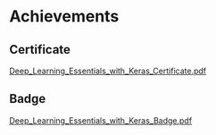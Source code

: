 

# Achievements
## Certificate
[Deep_Learning_Essentials_with_Keras_Certificate.pdf](https://prod-files-secure.s3.us-west-2.amazonaws.com/03e82b26-cccb-4906-bb56-adabcbdc0655/f5cf1405-8a02-49a4-beb6-3d50b033ba6e/Deep_Learning_Essentials_with_Keras_Certificate.pdf?X-Amz-Algorithm=AWS4-HMAC-SHA256&X-Amz-Content-Sha256=UNSIGNED-PAYLOAD&X-Amz-Credential=ASIAZI2LB466T726LOJ3%2F20250205%2Fus-west-2%2Fs3%2Faws4_request&X-Amz-Date=20250205T051458Z&X-Amz-Expires=3600&X-Amz-Security-Token=IQoJb3JpZ2luX2VjECUaCXVzLXdlc3QtMiJHMEUCICGOzect09f9RiMhXsOWEctXPxpfCrnrEKOU9eXozC8AAiEA3AyLCqI3ZwrcphGsolQ1UEcU8s6T7dBRTL%2Ba7KkKUXAq%2FwMIPhAAGgw2Mzc0MjMxODM4MDUiDGt2dtc48BIuRja47ircA2FZyN5j5Xa3zoo8VnvlnftMV%2BDWXMGcB%2B9G3WY8SdvJbm%2F4XlMZCFfg0lEp9MzKAYECDQzwfjciQH30n9%2FfmZb6m%2BmNwV%2Ftri8cmd%2FOMUBGuFjJprlNBpmLp3yuCZ9mihexPPQCmX5l2gYP59q3sj9jr%2Ffl3YOSeg0V48nijR8VAiisC7bwYHOpQikAHcYiqQZ7HKHY1c0F%2FE7ZYx%2Fp%2Bi%2FB1jR77FflZ6GDR8VUyzNPJ%2B6yebRwjXwIPDtn1QB2ANPNYrqjlf4WbQDvmtZnlZDLVJkFbS%2BxuT6BwqUF86IVglBtkmHCh2NMd4p3AE3YPDoZKYON0Oi74UieHizgZihqToQWvlJivnbqhi7NYTEH3elscN1F8lL8ygOPigVt3FLiM8l3v%2Fpf2pQQ0Mfbn%2FDHngWKnRuY2SGYbZ6c44kawYimLzAmYNTNMJHdUw4ZiLSET1ITn%2F9py%2FSceWF%2FJyP%2BkaNPNMgHFQe6618FyaGofuMbMUlLkP73BPPTYG%2FnBNZTqMR9a6Dyw9gXtdF%2FP03NcYyr4xPS5O4jn2Sw41e%2BTz0xGmLKGjBVn%2BLIBFqQEtPdETKF6oDjw8oJ0SZVQ%2BIAAjBOwBr3Y9M5rF2Q8ptjjqtvRDk39I23Yx8jMPrdi70GOqUBc7KyY47jSPMfsYqWDRX5Wl8wwbMZoW%2BZnVRsGyqHDwiKw0P48yB6oO6pg3EwXEtCV4EqfAAZelwjowDHd2bXgu1KJZTbedqmvL1t8RpvmqzuiODy17U8tqqjGSp0Oh%2FQIAXH8c170yP%2Fy43yBffmrzYYzemPVPJsHgfcZB%2F9Vt9z7iRDAJnmFYHCTVd%2BoJGn4eacr%2Ffn236HSaEKsilFEQukR3To&X-Amz-Signature=08273a34cca862c7b2be6a48428f06dc093da136caa6f0d8695a2f2ee4ca536b&X-Amz-SignedHeaders=host&x-id=GetObject)
## Badge
[Deep_Learning_Essentials_with_Keras_Badge.pdf](https://prod-files-secure.s3.us-west-2.amazonaws.com/03e82b26-cccb-4906-bb56-adabcbdc0655/5c209097-6d96-477f-a031-edc11aa6225f/Deep_Learning_Essentials_with_Keras_Badge.pdf?X-Amz-Algorithm=AWS4-HMAC-SHA256&X-Amz-Content-Sha256=UNSIGNED-PAYLOAD&X-Amz-Credential=ASIAZI2LB466T726LOJ3%2F20250205%2Fus-west-2%2Fs3%2Faws4_request&X-Amz-Date=20250205T051458Z&X-Amz-Expires=3600&X-Amz-Security-Token=IQoJb3JpZ2luX2VjECUaCXVzLXdlc3QtMiJHMEUCICGOzect09f9RiMhXsOWEctXPxpfCrnrEKOU9eXozC8AAiEA3AyLCqI3ZwrcphGsolQ1UEcU8s6T7dBRTL%2Ba7KkKUXAq%2FwMIPhAAGgw2Mzc0MjMxODM4MDUiDGt2dtc48BIuRja47ircA2FZyN5j5Xa3zoo8VnvlnftMV%2BDWXMGcB%2B9G3WY8SdvJbm%2F4XlMZCFfg0lEp9MzKAYECDQzwfjciQH30n9%2FfmZb6m%2BmNwV%2Ftri8cmd%2FOMUBGuFjJprlNBpmLp3yuCZ9mihexPPQCmX5l2gYP59q3sj9jr%2Ffl3YOSeg0V48nijR8VAiisC7bwYHOpQikAHcYiqQZ7HKHY1c0F%2FE7ZYx%2Fp%2Bi%2FB1jR77FflZ6GDR8VUyzNPJ%2B6yebRwjXwIPDtn1QB2ANPNYrqjlf4WbQDvmtZnlZDLVJkFbS%2BxuT6BwqUF86IVglBtkmHCh2NMd4p3AE3YPDoZKYON0Oi74UieHizgZihqToQWvlJivnbqhi7NYTEH3elscN1F8lL8ygOPigVt3FLiM8l3v%2Fpf2pQQ0Mfbn%2FDHngWKnRuY2SGYbZ6c44kawYimLzAmYNTNMJHdUw4ZiLSET1ITn%2F9py%2FSceWF%2FJyP%2BkaNPNMgHFQe6618FyaGofuMbMUlLkP73BPPTYG%2FnBNZTqMR9a6Dyw9gXtdF%2FP03NcYyr4xPS5O4jn2Sw41e%2BTz0xGmLKGjBVn%2BLIBFqQEtPdETKF6oDjw8oJ0SZVQ%2BIAAjBOwBr3Y9M5rF2Q8ptjjqtvRDk39I23Yx8jMPrdi70GOqUBc7KyY47jSPMfsYqWDRX5Wl8wwbMZoW%2BZnVRsGyqHDwiKw0P48yB6oO6pg3EwXEtCV4EqfAAZelwjowDHd2bXgu1KJZTbedqmvL1t8RpvmqzuiODy17U8tqqjGSp0Oh%2FQIAXH8c170yP%2Fy43yBffmrzYYzemPVPJsHgfcZB%2F9Vt9z7iRDAJnmFYHCTVd%2BoJGn4eacr%2Ffn236HSaEKsilFEQukR3To&X-Amz-Signature=d6b1a651609064907c04944fc583a03cf6a991bb6b04bcacaaafbd1d018fda85&X-Amz-SignedHeaders=host&x-id=GetObject)
